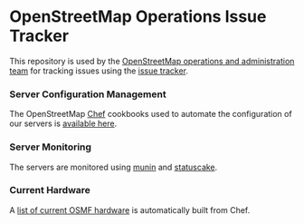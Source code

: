 OpenStreetMap Operations Issue Tracker
======================================

This repository is used by the [OpenStreetMap operations and administration team](https://operations.osmfoundation.org/) for tracking issues using the [issue tracker](https://github.com/openstreetmap/operations/issues).

### Server Configuration Management
The OpenStreetMap [Chef](https://www.chef.io/) cookbooks used to automate the configuration of our servers is [available here](https://github.com/openstreetmap/chef).

### Server Monitoring
The servers are monitored using [munin](https://munin.openstreetmap.org/) and [statuscake](https://uptime.openstreetmap.org/).

### Current Hardware
A [list of current OSMF hardware](https://hardware.openstreetmap.org/) is automatically built from Chef.
